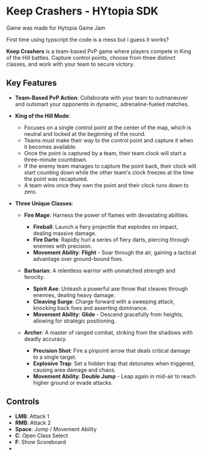 # Keep Crashers - HYtopia SDK

Game was made for Hytopia Game Jam

First time using typscript the code is a mess but i guess it works?



**Keep Crashers** is a team-based PvP game where players compete in King of the Hill battles. Capture control points, choose from three distinct classes, and work with your team to secure victory.

## Key Features

- **Team-Based PvP Action**: Collaborate with your team to outmaneuver and outsmart your opponents in dynamic, adrenaline-fueled matches.

- **King of the Hill Mode**:
  - Focuses on a single control point at the center of the map, which is neutral and locked at the beginning of the round.
  - Teams must make their way to the control point and capture it when it becomes available.
  - Once the point is captured by a team, their team clock will start a three-minute countdown.
  - If the enemy team manages to capture the point back, their clock will start counting down while the other team's clock freezes at the time the point was recaptured.
  - A team wins once they own the point and their clock runs down to zero.

- **Three Unique Classes**:
  - **Fire Mage**: Harness the power of flames with devastating abilities.
    - **Fireball**: Launch a fiery projectile that explodes on impact, dealing massive damage.
    - **Fire Darts**: Rapidly hurl a series of fiery darts, piercing through enemies with precision.
    - **Movement Ability**: **Flight** - Soar through the air, gaining a tactical advantage over ground-bound foes.
  
  - **Barbarian**: A relentless warrior with unmatched strength and ferocity.
    - **Spirit Axe**: Unleash a powerful axe throw that cleaves through enemies, dealing heavy damage.
    - **Cleaving Surge**: Charge forward with a sweeping attack, knocking back foes and asserting dominance.
    - **Movement Ability**: **Glide** - Descend gracefully from heights, allowing for strategic positioning.
  
  - **Archer**: A master of ranged combat, striking from the shadows with deadly accuracy.
    - **Precision Shot**: Fire a pinpoint arrow that deals critical damage to a single target.
    - **Explosive Trap**: Set a hidden trap that detonates when triggered, causing area damage and chaos.
    - **Movement Ability**: **Double Jump** - Leap again in mid-air to reach higher ground or evade attacks.
      
## Controls

- **LMB**: Attack 1
- **RMB**: Attack 2
- **Space**: Jump / Movement Ability
- **C**: Open Class Select
- **F**: Show Scoreboard
- 


